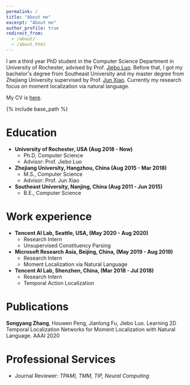 ```yaml
---
permalink: /
title: "About me"
excerpt: "About me"
author_profile: true
redirect_from: 
  - /about/
  - /about.html
---
```


I am a third year PhD student in the Computer Science Department in University of Rochester, advised by Prof. [Jiebo Luo](http://www.cs.rochester.edu/u/jluo/). Before that, I got my bachelor's degree from Southeast University and my master degree from Zhejiang University supervised by Prof. [Jun Xiao](http://person.zju.edu.cn/en/junx). Currently my research focus on moment localization via natural language.

My CV is [here](http://sy-zhang.github.io/files/CV.pdf).

{% include base_path %}

Education
======
* **University of Rochester, USA (Aug 2018 - Now)**
	* Ph.D, Computer Science
	* Advisor: Prof. Jiebo Luo
* **Zhejiang University, Hangzhou, China (Aug 2015 - Mar 2018)**
	* M.S., Computer Science
	* Advisor: Prof. Jun Xiao
*  **Southeast University, Nanjing, China (Aug 2011 - Jun 2015)**
	* B.E., Computer Science

Work experience
======
* **Tencent AI Lab, Seattle, USA, (May 2020 - Aug 2020)**
	* Research Intern
	* Unsupervised Constituency Parsing
* **Microsoft Research Asia, Beijing, China, (May 2019 - Aug 2019)**
	* Research Intern
	* Moment Localization via Natural Language
* **Tencent AI Lab, Shenzhen, China, (Mar 2018 - Jul 2018)**
	* Research Intern
	* Temporal Action Localization

Publications
======
**Songyang Zhang**, Houwen Peng, Jianlong Fu, Jiebo Luo. Learning 2D Temporal Localization Networks for Moment Localization with Natural Language. AAAI 2020
  <!-- <ul>{% for post in site.publications %}
    {% include archive-single-cv.html %}
  {% endfor %}</ul> -->

Professional Services
======
* Journal Reviewer: <i> TPAMI, TMM, TIP, Neural Computing </i>
